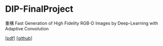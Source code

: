 # DIP-FinalProject

重構 Fast Generation of High Fidelity RGB-D Images by Deep-Learning with Adaptive Convolution

[\[pdf\]](https://arxiv.org/pdf/2002.05067.pdf)
[\[github\]](https://github.com/chuhuaxian/HF-RGBD)
